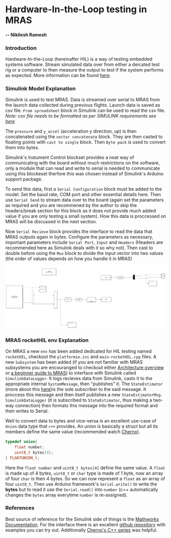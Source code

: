 # Hardware-In-the-Loop testing in MRAS
#### -- Nikilesh Ramesh

### Introduction 
Hardware-In-the-Loop (hereinafter HIL) is a way of testing embedded systems software. Stream simulated data over from either a deicated test rig or a computer to then measure the output to test if the system performs as expected. More information can be found [here](https://uk.mathworks.com/discovery/hardware-in-the-loop-hil.html).


### Simulink Model Explanation
Simulink is used to test MRAS. Data is streamed over serial to MRAS from the launch data collected during previous flights. Launch data is saved as csv file. `From spreadsheet` block in Simulink can be used to read the csv file. *Note: csv file needs to be formatted as per SIMULINK requirements see [here](https://uk.mathworks.com/help/simulink/slref/fromspreadsheet.html)*

The `pressure` and `y_accel` (acceleration y direction, up) is then concatenated using the `vector concatenate` block. They are then casted to floating points with `cast to single` block. Then `Byte pack` is used to convert them into bytes. 

Simulink's Instument Control blockset provides a neat way of communicating with the board without much restrictions on the software, only a module that can read and write to serial is needed to communicate using this blockeset therfore this was chosen instead of Simulink's Arduino support package. 

To send this data, first a `Serial Configuration` block must be added to the model. Set the baud rate, COM port and other essential details here. Then use `Serial Send` to stream data over to the board (again set the parameters as required and you are recommened by the author to skip the headers/break section for this block as it does not provide much added value if you are only testing a small system). How this data is proccessed on MRAS will be discussed in the next section.

Now `Serial Recieve` block provides the interface to read the data that MRAS outputs again in bytes. Configure the parameters as necessary, important parameters include `Serial Port`, `Input` and `Headers` (Headers are recommended here as Simulink deals with it so why not). Then cast to double before using the `Mux` block to divide the input vector into two values (the order of values depends on how you handle it in MRAS)

![Simulink model](docs/images/SimulinkSS.png)

### MRAS rocketHIL env Explanation

On MRAS a new `env` has been added dedicated for HIL testing named `rocketHIL`, checkout the `platformio.ini` and `main-rocketHIL.cpp` files. A new `Subsystem` has been added (if you are not familiar with MRAS subsystems you are encouranged to checkout either [Architecture overview](https://mras.sunride.space/md_docs_software_architecture_overview.html) or [a beginner guide to MRAS](https://mras.sunride.space/md_docs_BeginnerExplanation.html)) to interface with Simulink called `SimulinkDataLogger`. It logs recieves data from Simulink, casts it to the appropriate internal `SystemMessage`, then "publishes" it. The `StateEstimator` (more about this [here](https://mras.sunride.space/md_docs_state_estimation.html))is the sole subscriber to the said message. It proccess this message and then itself publishes a new `StateEstimatorMsg`. `SimulinkDataLogger` (it is subscribed to `StateEstimator`, thus making a two-way connection) then formats this message into the required format and then writes to Serial. 

Well to convert data to bytes and vice-versa is an excellent use-case of `Union` data type that `c++` provides. An union is basically a struct but all its members define the same value (recommended watch [Cherno](https://www.youtube.com/watch?v=6uqU9Y578n4)). 

```cpp
typedef union{
    float number;
    uint8_t bytes[4];
} FLOATUNION_t;
```

Here the `float number` and `uint8_t bytes[4]` define the same value. A `float` is made up of 4 bytes, `uint8_t` or `char` type is made of 1 byte, now an array of four `char` is then 4 bytes. So we can now represent a `float` as an array of four `uint8_t`. Then use Arduino framework's `Serial.write()` to write the **bytes** but to read it use the `Serial.read()` into `number` (c++ automatically changes the `bytes` array everytime `number` is re-assigned). 

### References

Best source of reference for the Simulink side of things is the [Mathworks Documentation](https://uk.mathworks.com/products/simulink.html). For the interface there is an excellent [github repository](https://github.com/leomariga/Simulink-Arduino-Serial) with examples you can try out. Additionally [Cherno's C++ series](https://www.youtube.com/playlist?list=PLlrATfBNZ98dudnM48yfGUldqGD0S4FFb) was helpful. 
